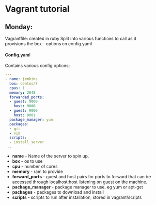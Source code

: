 # Vagrant tutorial #

## Monday: ##

Vagrantfile: created in ruby
Split into various functions to call as it provisions the box - options on config.yaml

#### Config.yaml #####

Contains various config options;

```yaml
---
- name: jenkins
  box: centos/7
  cpus: 1
  memory: 2048
  forwarded_ports:
  - guest: 9000
    host: 9000
  - guest: 9000
    host: 9001
  package_manager: yum
  packages:
  - git
  - vim
  scripts:
  - install_server
...
```
* **name**            - Name of the server to spin up.
* **box**             - os to use
* **cpu**             - number of cores
* **memory**          - ram to provide
* **forward_ports**   - guest and host pairs for ports to forward that can be accessed through localhost:host listening on guest on the machine.
* **package_manager** - package manager to use, eg yum or apt-get
* **packages**        - packages to download and install
* **scripts**         - scripts to run after installation, stored in vagrant/scripts
